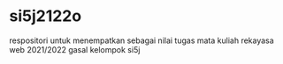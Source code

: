 # si5j2122o
respositori untuk menempatkan sebagai nilai tugas mata kuliah rekayasa web 2021/2022 gasal kelompok si5j
